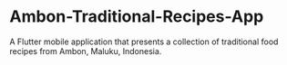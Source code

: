 # Ambon-Traditional-Recipes-App
A Flutter mobile application that presents a collection of traditional food recipes from Ambon, Maluku, Indonesia.
